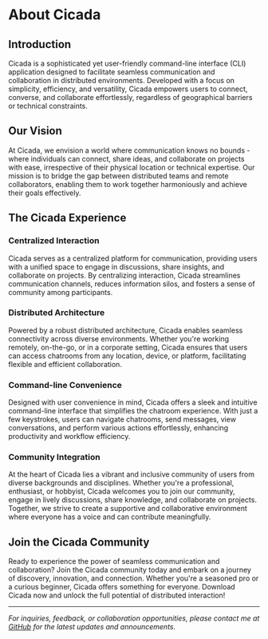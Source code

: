 # About Cicada

## Introduction

Cicada is a sophisticated yet user-friendly command-line interface (CLI) application designed to facilitate seamless communication and collaboration in distributed environments. Developed with a focus on simplicity, efficiency, and versatility, Cicada empowers users to connect, converse, and collaborate effortlessly, regardless of geographical barriers or technical constraints.

## Our Vision

At Cicada, we envision a world where communication knows no bounds - where individuals can connect, share ideas, and collaborate on projects with ease, irrespective of their physical location or technical expertise. Our mission is to bridge the gap between distributed teams and remote collaborators, enabling them to work together harmoniously and achieve their goals effectively.

## The Cicada Experience

### Centralized Interaction
Cicada serves as a centralized platform for communication, providing users with a unified space to engage in discussions, share insights, and collaborate on projects. By centralizing interaction, Cicada streamlines communication channels, reduces information silos, and fosters a sense of community among participants.

### Distributed Architecture
Powered by a robust distributed architecture, Cicada enables seamless connectivity across diverse environments. Whether you're working remotely, on-the-go, or in a corporate setting, Cicada ensures that users can access chatrooms from any location, device, or platform, facilitating flexible and efficient collaboration.

### Command-line Convenience
Designed with user convenience in mind, Cicada offers a sleek and intuitive command-line interface that simplifies the chatroom experience. With just a few keystrokes, users can navigate chatrooms, send messages, view conversations, and perform various actions effortlessly, enhancing productivity and workflow efficiency.

### Community Integration
At the heart of Cicada lies a vibrant and inclusive community of users from diverse backgrounds and disciplines. Whether you're a professional, enthusiast, or hobbyist, Cicada welcomes you to join our community, engage in lively discussions, share knowledge, and collaborate on projects. Together, we strive to create a supportive and collaborative environment where everyone has a voice and can contribute meaningfully.

## Join the Cicada Community

Ready to experience the power of seamless communication and collaboration? Join the Cicada community today and embark on a journey of discovery, innovation, and connection. Whether you're a seasoned pro or a curious beginner, Cicada offers something for everyone. Download Cicada now and unlock the full potential of distributed interaction!

---

*For inquiries, feedback, or collaboration opportunities, please contact me at [GitHub](https://github.com/prithvs/cicada) for the latest updates and announcements.*
